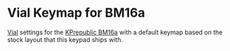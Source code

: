 # Vial Keymap for BM16a

[Vial] settings for the [KPrepublic BM16a] with a default keymap based on the stock layout that this keypad ships with.


[Vial]: https://get.vial.today
[KPrepublic BM16a]: https://kprepublic.com/collections/bm16/products/bm16a-16-keys-custom-mechanical-keyboard-pcb-plate-programmed-numpad-layouts-qmk-firmware-with-rgb-bottom-underglow-alps-mx
